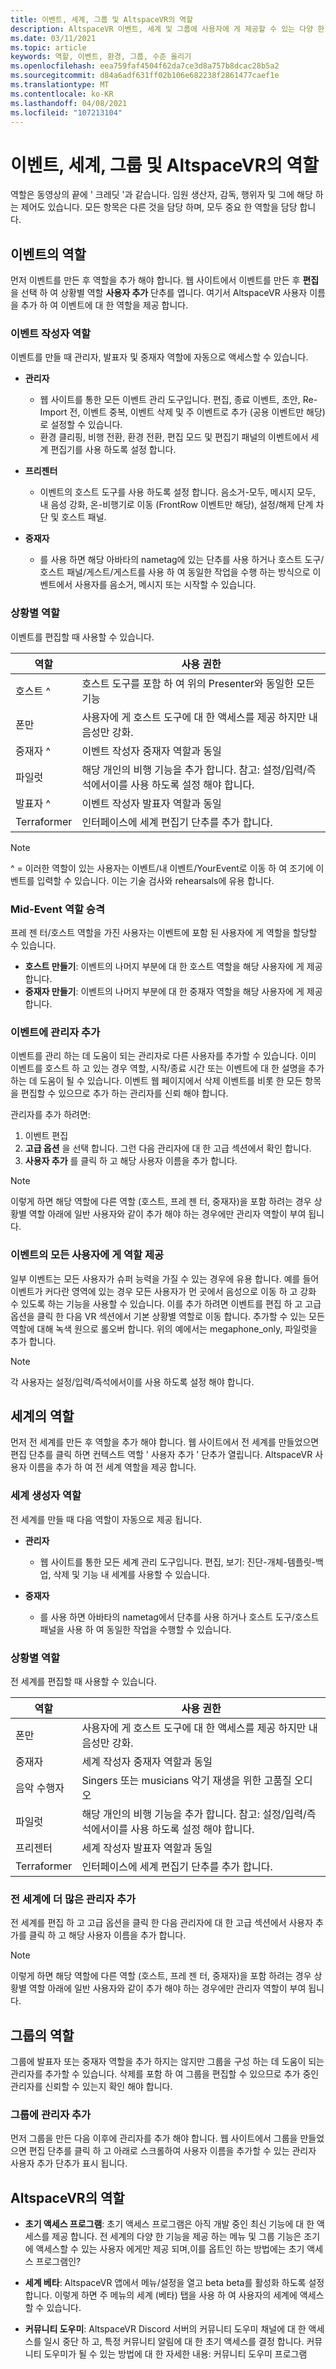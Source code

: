 ```yaml
---
title: 이벤트, 세계, 그룹 및 AltspaceVR의 역할
description: AltspaceVR 이벤트, 세계 및 그룹에 사용자에 게 제공할 수 있는 다양 한 역할에 대해 알아봅니다.
ms.date: 03/11/2021
ms.topic: article
keywords: 역할, 이벤트, 환경, 그룹, 수준 올리기
ms.openlocfilehash: eea759faf4504f62da7ce3d8a757b8dcac28b5a2
ms.sourcegitcommit: d84a6adf631ff02b106e682238f2861477caef1e
ms.translationtype: MT
ms.contentlocale: ko-KR
ms.lasthandoff: 04/08/2021
ms.locfileid: "107213104"
---
```

# <a name="roles-in-events-worlds-groups-and-in-altspacevr"></a>이벤트, 세계, 그룹 및 AltspaceVR의 역할

역할은 동영상의 끝에 ' 크레딧 '과 같습니다. 임원 생산자, 감독, 행위자 및 그에 해당 하는 제어도 있습니다. 모든 항목은 다른 것을 담당 하며, 모두 중요 한 역할을 담당 합니다.

## <a name="roles-in-events"></a>이벤트의 역할

먼저 이벤트를 만든 후 역할을 추가 해야 합니다. 웹 사이트에서 이벤트를 만든 후 **편집** 을 선택 하 여 상황별 역할 **사용자 추가** 단추를 엽니다. 여기서 AltspaceVR 사용자 이름을 추가 하 여 이벤트에 대 한 역할을 제공 합니다.

### <a name="event-creator-roles"></a>이벤트 작성자 역할

이벤트를 만들 때 관리자, 발표자 및 중재자 역할에 자동으로 액세스할 수 있습니다.

* **관리자**
    - 웹 사이트를 통한 모든 이벤트 관리 도구입니다. 편집, 종료 이벤트, 초안, Re-Import 전, 이벤트 중복, 이벤트 삭제 및 주 이벤트로 추가 (공용 이벤트만 해당)로 설정할 수 있습니다.
    - 환경 클리핑, 비행 전환, 환경 전환, 편집 모드 및 편집기 패널의 이벤트에서 세계 편집기를 사용 하도록 설정 합니다.

* **프리젠터**
    - 이벤트의 호스트 도구를 사용 하도록 설정 합니다. 음소거-모두, 메시지 모두, 내 음성 강화, 온-비행기로 이동 (FrontRow 이벤트만 해당), 설정/해제 단계 차단 및 호스트 패널.

* **중재자** 
    - 를 사용 하면 해당 아바타의 nametag에 있는 단추를 사용 하거나 호스트 도구/호스트 패널/게스트/게스트를 사용 하 여 동일한 작업을 수행 하는 방식으로 이벤트에서 사용자를 음소거, 메시지 또는 시작할 수 있습니다.

### <a name="contextual-roles"></a>상황별 역할

이벤트를 편집할 때 사용할 수 있습니다.

| 역할 | 사용 권한 |
|---|---|
| 호스트 ^ | 호스트 도구를 포함 하 여 위의 Presenter와 동일한 모든 기능 |
| 폰만 | 사용자에 게 호스트 도구에 대 한 액세스를 제공 하지만 내 음성만 강화. |
| 중재자 ^ | 이벤트 작성자 중재자 역할과 동일 |
| 파일럿 | 해당 개인의 비행 기능을 추가 합니다. 참고: 설정/입력/즉석에서이를 사용 하도록 설정 해야 합니다. |
| 발표자 ^ | 이벤트 작성자 발표자 역할과 동일 |
| Terraformer | 인터페이스에 세계 편집기 단추를 추가 합니다. |

> [!NOTE]
> ^ = 이러한 역할이 있는 사용자는 이벤트/내 이벤트/YourEvent로 이동 하 여 조기에 이벤트를 입력할 수 있습니다. 이는 기술 검사와 rehearsals에 유용 합니다.

### <a name="mid-event-role-promotion"></a>Mid-Event 역할 승격

프레 젠 터/호스트 역할을 가진 사용자는 이벤트에 포함 된 사용자에 게 역할을 할당할 수 있습니다.

* **호스트 만들기**: 이벤트의 나머지 부분에 대 한 호스트 역할을 해당 사용자에 게 제공 합니다.
* **중재자 만들기**: 이벤트의 나머지 부분에 대 한 중재자 역할을 해당 사용자에 게 제공 합니다.

### <a name="adding-more-admins-to-your-event"></a>이벤트에 관리자 추가

이벤트를 관리 하는 데 도움이 되는 관리자로 다른 사용자를 추가할 수 있습니다. 이미 이벤트를 호스트 하 고 있는 경우 역할, 시작/종료 시간 또는 이벤트에 대 한 설명을 추가 하는 데 도움이 될 수 있습니다. 이벤트 웹 페이지에서 삭제 이벤트를 비롯 한 모든 항목을 편집할 수 있으므로 추가 하는 관리자를 신뢰 해야 합니다.

관리자를 추가 하려면:
1. 이벤트 편집
2. **고급 옵션** 을 선택 합니다. 그런 다음 관리자에 대 한 고급 섹션에서 확인 합니다.
3. **사용자 추가** 를 클릭 하 고 해당 사용자 이름을 추가 합니다. 

> [!NOTE] 
> 이렇게 하면 해당 역할에 다른 역할 (호스트, 프레 젠 터, 중재자)을 포함 하려는 경우 상황별 역할 아래에 일반 사용자와 같이 추가 해야 하는 경우에만 관리자 역할이 부여 됩니다.

### <a name="giving-everyone-in-your-event-a-role"></a>이벤트의 모든 사용자에 게 역할 제공

일부 이벤트는 모든 사용자가 슈퍼 능력을 가질 수 있는 경우에 유용 합니다. 예를 들어 이벤트가 커다란 영역에 있는 경우 모든 사용자가 먼 곳에서 음성으로 이동 하 고 강화 수 있도록 하는 기능을 사용할 수 있습니다. 이를 추가 하려면 이벤트를 편집 하 고 고급 옵션을 클릭 한 다음 VR 섹션에서 기본 상황별 역할로 이동 합니다. 추가할 수 있는 모든 역할에 대해 녹색 원으로 롤오버 합니다. 위의 예에서는 megaphone_only, 파일럿을 추가 합니다.

> [!NOTE] 
> 각 사용자는 설정/입력/즉석에서이를 사용 하도록 설정 해야 합니다.

## <a name="roles-in-worlds"></a>세계의 역할

먼저 전 세계를 만든 후 역할을 추가 해야 합니다. 웹 사이트에서 전 세계를 만들었으면 편집 단추를 클릭 하면 컨텍스트 역할 ' 사용자 추가 ' 단추가 열립니다. AltspaceVR 사용자 이름을 추가 하 여 전 세계 역할을 제공 합니다.

### <a name="world-creator-roles"></a>세계 생성자 역할

전 세계를 만들 때 다음 역할이 자동으로 제공 됩니다.

* **관리자** 
    - 웹 사이트를 통한 모든 세계 관리 도구입니다. 편집, 보기: 진단-개체-템플릿-백업, 삭제 및 기능 내 세계를 사용할 수 있습니다.

* **중재자** 
    - 를 사용 하면 아바타의 nametag에서 단추를 사용 하거나 호스트 도구/호스트 패널을 사용 하 여 동일한 작업을 수행할 수 있습니다.

### <a name="contextual-roles"></a>상황별 역할

전 세계를 편집할 때 사용할 수 있습니다.

| 역할 | 사용 권한 |
|---|---|
| 폰만 | 사용자에 게 호스트 도구에 대 한 액세스를 제공 하지만 내 음성만 강화. |
| 중재자 | 세계 작성자 중재자 역할과 동일 |
| 음악 수행자 |Singers 또는 musicians 악기 재생을 위한 고품질 오디오  |
| 파일럿 | 해당 개인의 비행 기능을 추가 합니다. 참고: 설정/입력/즉석에서이를 사용 하도록 설정 해야 합니다. |
| 프리젠터 | 세계 작성자 발표자 역할과 동일 |
| Terraformer | 인터페이스에 세계 편집기 단추를 추가 합니다. | 

### <a name="adding-more-admins-to-your-world"></a>전 세계에 더 많은 관리자 추가

전 세계를 편집 하 고 고급 옵션을 클릭 한 다음 관리자에 대 한 고급 섹션에서 사용자 추가를 클릭 하 고 해당 사용자 이름을 추가 합니다. 

> [!NOTE] 
> 이렇게 하면 해당 역할에 다른 역할 (호스트, 프레 젠 터, 중재자)을 포함 하려는 경우 상황별 역할 아래에 일반 사용자와 같이 추가 해야 하는 경우에만 관리자 역할이 부여 됩니다.

## <a name="roles-in-groups"></a>그룹의 역할

그룹에 발표자 또는 중재자 역할을 추가 하지는 않지만 그룹을 구성 하는 데 도움이 되는 관리자를 추가할 수 있습니다. 삭제를 포함 하 여 그룹을 편집할 수 있으므로 추가 중인 관리자를 신뢰할 수 있는지 확인 해야 합니다.

### <a name="adding-more-admins-to-your-group"></a>그룹에 관리자 추가

먼저 그룹을 만든 다음 이후에 관리자를 추가 해야 합니다. 웹 사이트에서 그룹을 만들었으면 편집 단추를 클릭 하 고 아래로 스크롤하여 사용자 이름을 추가할 수 있는 관리자 사용자 추가 단추가 표시 됩니다.

## <a name="roles-in-altspacevr"></a>AltspaceVR의 역할

* **초기 액세스 프로그램**: 초기 액세스 프로그램은 아직 개발 중인 최신 기능에 대 한 액세스를 제공 합니다. 전 세계의 다양 한 기능을 제공 하는 메뉴 및 그룹 기능은 조기에 액세스할 수 있는 사용자 에게만 제공 되며,이를 옵트인 하는 방법에는 초기 액세스 프로그램인?

* **세계 베타**: AltspaceVR 앱에서 메뉴/설정을 열고 beta beta를 활성화 하도록 설정 합니다. 이렇게 하면 주 메뉴의 세계 (베타) 탭을 사용 하 여 사용자의 세계에 액세스할 수 있습니다.

* **커뮤니티 도우미**: AltspaceVR Discord 서버의 커뮤니티 도우미 채널에 대 한 액세스를 일시 중단 하 고, 특정 커뮤니티 알림에 대 한 초기 액세스를 결정 합니다. 커뮤니티 도우미가 될 수 있는 방법에 대 한 자세한 내용: 커뮤니티 도우미 프로그램